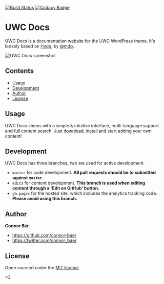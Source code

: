 [![Build Status](https://travis-ci.org/uwc/uwc-docs.svg?branch=master)](https://travis-ci.org/uwc/uwc-docs) [![Codacy Badge](https://api.codacy.com/project/badge/Grade/87925558dd5042e088f6442818b2687d)](https://www.codacy.com/app/connor_baer/uwc-docs)


# UWC Docs

UWC Docs is a documentation website for the UWC WordPress theme. It's loosely based on [Hyde](http://hyde.getpoole.com/), by [@mdo](https://twitter.com/mdo).

![UWC Docs screenshot](https://f.cloud.github.com/assets/98681/1831228/42af6c6a-7384-11e3-98fb-e0b923ee0468.png)


## Contents

- [Usage](#usage)
- [Development](#development)
- [Author](#author)
- [License](#license)


## Usage

UWC Docs shines with a simple & intuitive interface, multi-language support and full content search. Just [download](https://github.com/uwc/uwc-docs/archive/master.zip), [install](https://jekyllrb.com/docs/installation/) and start adding your own content! 


## Development

UWC Docs has three branches, two are used for active development.

- `master` for code development.  **All pull requests should be to submitted against `master`.**
- `edits` for content development.  **This branch is used when editing content through a 'Edit on GitHub' button.**
- `gh-pages` for the hosted site, which includes the analytics tracking code. **Please avoid using this branch.**


## Author

**Connor Bär**
- <https://github.com/connor-baer>
- <https://twitter.com/connor_baer>


## License

Open sourced under the [MIT license](LICENSE.md).

<3
